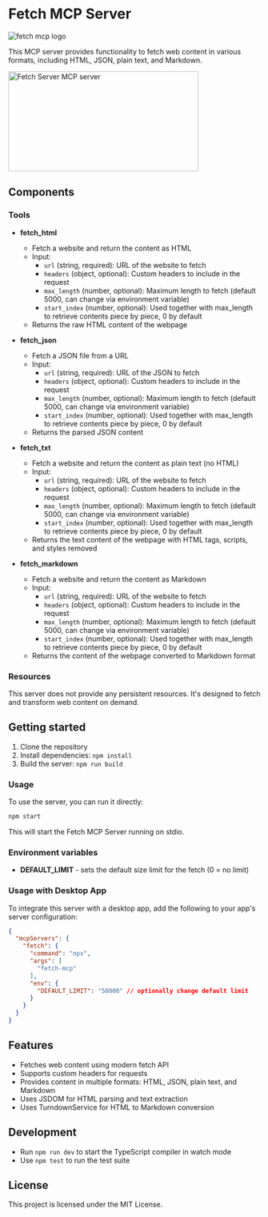 # Fetch MCP Server

![fetch mcp logo](logo.jpg)

This MCP server provides functionality to fetch web content in various formats, including HTML, JSON, plain text, and Markdown.

<a href="https://glama.ai/mcp/servers/nu09wf23ao">
  <img width="380" height="200" src="https://glama.ai/mcp/servers/nu09wf23ao/badge" alt="Fetch Server MCP server" />
</a>

## Components

### Tools

- **fetch_html**
  - Fetch a website and return the content as HTML
  - Input:
    - `url` (string, required): URL of the website to fetch
    - `headers` (object, optional): Custom headers to include in the request
    - `max_length` (number, optional): Maximum length to fetch (default 5000, can change via environment variable)
    - `start_index` (number, optional): Used together with max_length to retrieve contents piece by piece, 0 by default
  - Returns the raw HTML content of the webpage

- **fetch_json**
  - Fetch a JSON file from a URL
  - Input:
    - `url` (string, required): URL of the JSON to fetch
    - `headers` (object, optional): Custom headers to include in the request
    - `max_length` (number, optional): Maximum length to fetch (default 5000, can change via environment variable)
    - `start_index` (number, optional): Used together with max_length to retrieve contents piece by piece, 0 by default
  - Returns the parsed JSON content

- **fetch_txt**
  - Fetch a website and return the content as plain text (no HTML)
  - Input:
    - `url` (string, required): URL of the website to fetch
    - `headers` (object, optional): Custom headers to include in the request
    - `max_length` (number, optional): Maximum length to fetch (default 5000, can change via environment variable)
    - `start_index` (number, optional): Used together with max_length to retrieve contents piece by piece, 0 by default
  - Returns the text content of the webpage with HTML tags, scripts, and styles removed

- **fetch_markdown**
  - Fetch a website and return the content as Markdown
  - Input:
    - `url` (string, required): URL of the website to fetch
    - `headers` (object, optional): Custom headers to include in the request
    - `max_length` (number, optional): Maximum length to fetch (default 5000, can change via environment variable)
    - `start_index` (number, optional): Used together with max_length to retrieve contents piece by piece, 0 by default
  - Returns the content of the webpage converted to Markdown format

### Resources

This server does not provide any persistent resources. It's designed to fetch and transform web content on demand.

## Getting started

1. Clone the repository
2. Install dependencies: `npm install`
3. Build the server: `npm run build`

### Usage

To use the server, you can run it directly:

```bash
npm start
```

This will start the Fetch MCP Server running on stdio.

### Environment variables

- **DEFAULT_LIMIT** - sets the default size limit for the fetch (0 = no limit)

### Usage with Desktop App

To integrate this server with a desktop app, add the following to your app's server configuration:

```json
{
  "mcpServers": {
    "fetch": {
      "command": "npx",
      "args": [
        "fetch-mcp"
      ], 
      "env": {
        "DEFAULT_LIMIT": "50000" // optionally change default limit
      }
    }
  }
}
```

## Features

- Fetches web content using modern fetch API
- Supports custom headers for requests
- Provides content in multiple formats: HTML, JSON, plain text, and Markdown
- Uses JSDOM for HTML parsing and text extraction
- Uses TurndownService for HTML to Markdown conversion

## Development

- Run `npm run dev` to start the TypeScript compiler in watch mode
- Use `npm test` to run the test suite

## License

This project is licensed under the MIT License.